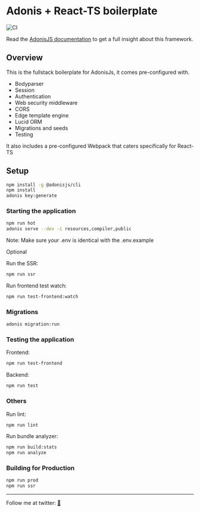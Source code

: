# Adonis + React-TS boilerplate

![CI](https://github.com/crrmacarse/adonis-react-ts-boilerplate/workflows/CI/badge.svg?branch=master)

Read the [AdonisJS documentation](https://twitter.com/pablongbuhaymo) to get a full insight about this framework.

## Overview

This is the fullstack boilerplate for AdonisJs, it comes pre-configured with.

- Bodyparser
- Session
- Authentication
- Web security middleware
- CORS
- Edge template engine
- Lucid ORM
- Migrations and seeds
- Testing

It also includes a pre-configured Webpack that caters specifically for React-TS

## Setup

```bash
npm install -g @adonisjs/cli
npm install
adonis key:generate
```

### Starting the application

```bash
npm run hot
adonis serve --dev -i resources,compiler,public
```

Note: Make sure your .env is identical with the .env.example

Optional

Run the SSR:

```bash
npm run ssr
```

Run frontend test watch:

```bash
npm run test-frontend:watch
```

### Migrations

```bash
adonis migration:run
```

### Testing the application

Frontend:

```bash
npm run test-frontend
```

Backend:

```bash
npm run test
```

### Others

Run lint:

```bash
npm run lint
```

Run bundle analyzer:

```bash
npm run build:stats
npm run analyze
```

### Building for Production

```bash
npm run prod
npm run ssr
```

---

Follow me at twitter: [🐔](https://twitter.com/pablongbuhaymo)
